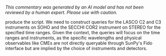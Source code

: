 _This commentary was generated by an AI model and has not been reviewed by a human expert. Please use with caution._

produce the script. We need to construct queries for the LASCO C2 and C3 instruments on SOHO and the SECCHI COR2 instrument on STEREO for the specified time ranges. Given the context, the queries will focus on the time ranges and instruments, as the specific wavelengths and physical observables like CMEs are not directly queryable through SunPy's Fido interface but are implied by the choice of instruments and detectors.
